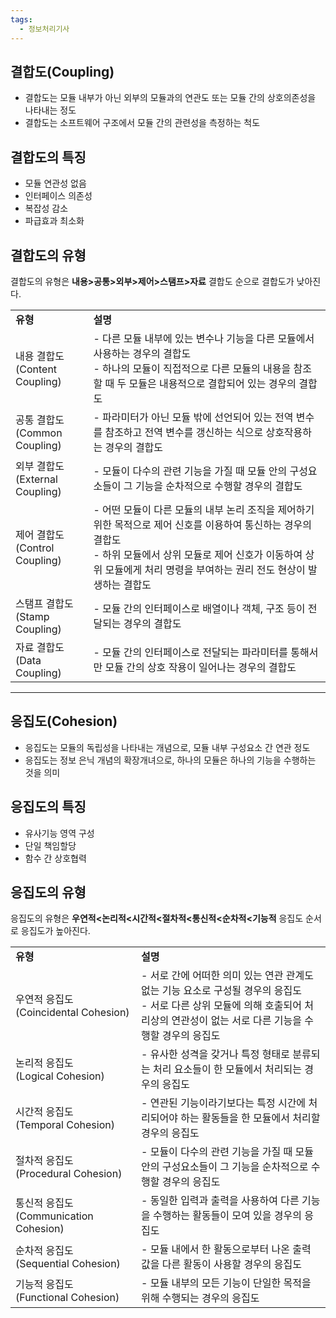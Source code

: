 ```yaml
---
tags:
  - 정보처리기사
---
```

## **결합도(Coupling)**

- 결합도는 모듈 내부가 아닌 외부의 모듈과의 연관도 또는 모듈 간의 상호의존성을 나타내는 정도
- 결합도는 소프트웨어 구조에서 모듈 간의 관련성을 측정하는 척도

## **결합도의 특징**

- 모듈 연관성 없음
- 인터페이스 의존성
- 복잡성 감소
- 파급효과 최소화

## **결합도의 유형**  

결합도의 유형은 **내용>공통>외부>제어>스탬프>자료** 결합도 순으로 결합도가 낮아진다.

|                                 |                                                                                                                                          |
| ------------------------------- | ---------------------------------------------------------------------------------------------------------------------------------------- |
| **유형**                          | **설명**                                                                                                                                   |
| 내용 결합도  <br>(Content Coupling)  | - 다른 모듈 내부에 있는 변수나 기능을 다른 모듈에서 사용하는 경우의 결합도  <br>- 하나의 모듈이 직접적으로 다른 모듈의 내용을 참조할 때 두 모듈은 내용적으로 결합되어 있는 경우의 결합도                            |
| 공통 결합도  <br>(Common Coupling)   | - 파라미터가 아닌 모듈 밖에 선언되어 있는 전역 변수를 참조하고 전역 변수를 갱신하는 식으로 상호작용하는 경우의 결합도                                                                      |
| 외부 결합도  <br>(External Coupling) | - 모듈이 다수의 관련 기능을 가질 때 모듈 안의 구성요소들이 그 기능을 순차적으로 수행할 경우의 결합도                                                                               |
| 제어 결합도  <br>(Control Coupling)  | - 어떤 모듈이 다른 모듈의 내부 논리 조직을 제어하기 위한 목적으로 제어 신호를 이용하여 통신하는 경우의 결합도  <br>- 하위 모듈에서 상위 모듈로 제어 신호가 이동하여 상위 모듈에게 처리 명령을 부여하는 권리 전도 현상이 발생하는 결합도 |
| 스탬프 결합도  <br>(Stamp Coupling)   | - 모듈 간의 인터페이스로 배열이나 객체, 구조 등이 전달되는 경우의 결합도                                                                                               |
| 자료 결합도  <br>(Data Coupling)     | - 모듈 간의 인터페이스로 전달되는 파라미터를 통해서만 모듈 간의 상호 작용이 일어나는 경우의 결합도                                                                                 |

---
## **응집도(Cohesion)**

- 응집도는 모듈의 독립성을 나타내는 개념으로, 모듈 내부 구성요소 간 연관 정도
- 응집도는 정보 은닉 개념의 확장개녀으로, 하나의 모듈은 하나의 기능을 수행하는 것을 의미

## **응집도의 특징**

- 유사기능 영역 구성
- 단일 책임할당
- 함수 간 상호협력
## **응집도의 유형**

응집도의 유형은 **우연적<논리적<시간적<절차적<통신적<순차적<기능적** 응집도 순서로 응집도가 높아진다.

|                                       |                                                                                                               |
| ------------------------------------- | ------------------------------------------------------------------------------------------------------------- |
| **유형**                                | **설명**                                                                                                        |
| 우연적 응집도  <br>(Coincidental Cohesion)  | - 서로 간에 어떠한 의미 있는 연관 관계도 없는 기능 요소로 구성될 경우의 응집도  <br>- 서로 다른 상위 모듈에 의해 호출되어 처리상의 연관성이 없는 서로 다른 기능을 수행할 경우의 응집도 |
| 논리적 응집도  <br>(Logical Cohesion)       | - 유사한 성격을 갖거나 특정 형태로 분류되는 처리 요소들이 한 모듈에서 처리되는 경우의 응집도                                                         |
| 시간적 응집도  <br>(Temporal Cohesion)      | - 연관된 기능이라기보다는 특정 시간에 처리되어야 하는 활동들을 한 모듈에서 처리할 경우의 응집도                                                        |
| 절차적 응집도  <br>(Procedural Cohesion)    | - 모듈이 다수의 관련 기능을 가질 때 모듈 안의 구성요소들이 그 기능을 순차적으로 수행할 경우의 응집도                                                    |
| 통신적 응집도  <br>(Communication Cohesion) | - 동일한 입력과 출력을 사용하여 다른 기능을 수행하는 활동들이 모여 있을 경우의 응집도                                                             |
| 순차적 응집도  <br>(Sequential Cohesion)    | - 모듈 내에서 한 활동으로부터 나온 출력 값을 다른 활동이 사용할 경우의 응집도                                                                 |
| 기능적 응집도  <br>(Functional Cohesion)    | - 모듈 내부의 모든 기능이 단일한 목적을 위해 수행되는 경우의 응집도                                                                       |
